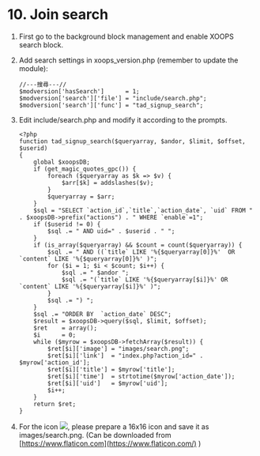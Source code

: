 # 10. Join search

1. First go to the background block management and enable XOOPS search block.
2. Add search settings in xoops\_version.php \(remember to update the module\):

   ```text
   //---搜尋---//
   $modversion['hasSearch']      = 1;
   $modversion['search']['file'] = "include/search.php";
   $modversion['search']['func'] = "tad_signup_search";
   ```

3. Edit include/search.php and modify it according to the prompts.

   ```text
   <?php
   function tad_signup_search($queryarray, $andor, $limit, $offset, $userid)
   {
       global $xoopsDB;
       if (get_magic_quotes_gpc()) {
           foreach ($queryarray as $k => $v) {
               $arr[$k] = addslashes($v);
           }
           $queryarray = $arr;
       }
       $sql = "SELECT `action_id`,`title`,`action_date`, `uid` FROM " . $xoopsDB->prefix("actions") . " WHERE `enable`=1";
       if ($userid != 0) {
           $sql .= " AND uid=" . $userid . " ";
       }
       if (is_array($queryarray) && $count = count($queryarray)) {
           $sql .= " AND ((`title` LIKE '%{$queryarray[0]}%'  OR `content` LIKE '%{$queryarray[0]}%' )";
           for ($i = 1; $i < $count; $i++) {
               $sql .= " $andor ";
               $sql .= "(`title` LIKE '%{$queryarray[$i]}%' OR  `content` LIKE '%{$queryarray[$i]}%' )";
           }
           $sql .= ") ";
       }
       $sql .= "ORDER BY  `action_date` DESC";
       $result = $xoopsDB->query($sql, $limit, $offset);
       $ret    = array();
       $i      = 0;
       while ($myrow = $xoopsDB->fetchArray($result)) {
           $ret[$i]['image'] = "images/search.png";
           $ret[$i]['link']  = "index.php?action_id=" . $myrow['action_id'];
           $ret[$i]['title'] = $myrow['title'];
           $ret[$i]['time']  = strtotime($myrow['action_date']);
           $ret[$i]['uid']   = $myrow['uid'];
           $i++;
       }
       return $ret;
   }
   ```

4. For the icon ![](https://campus-xoops.tn.edu.tw/uploads/tad_book3/image/29/search.png), please prepare a 16x16 icon and save it as images/search.png. \(Can be downloaded from [https://www.flaticon.com](https://www.flaticon.com/) \)


